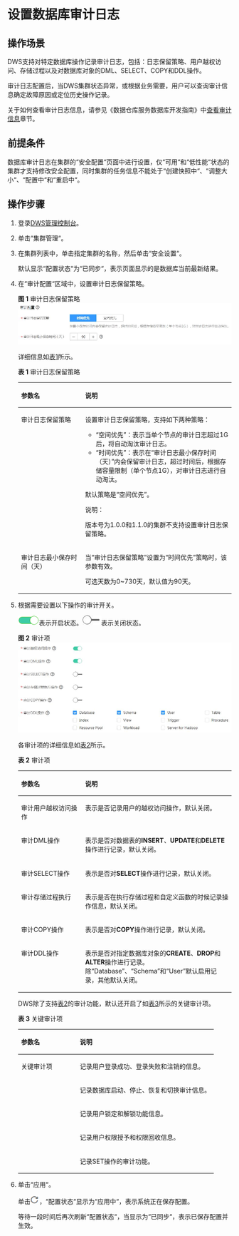 # 设置数据库审计日志<a name="dws_01_0075"></a>

## 操作场景<a name="section43782126162722"></a>

DWS支持对特定数据库操作记录审计日志，包括：日志保留策略、用户越权访问、存储过程以及对数据库对象的DML、SELECT、COPY和DDL操作。

审计日志配置后，当DWS集群状态异常，或根据业务需要，用户可以查询审计信息确定故障原因或定位历史操作记录。

关于如何查看审计日志信息，请参见《数据仓库服务数据库开发指南》中[查看审计信息](https://support.huaweicloud.com/devg-dws/query_audit_Info_0001.html)章节。

## 前提条件<a name="section6488541984957"></a>

数据库审计日志在集群的“安全配置“页面中进行设置，仅“可用“和“低性能“状态的集群才支持修改安全配置，同时集群的任务信息不能处于“创建快照中“、“调整大小“、“配置中“和“重启中“。

## 操作步骤<a name="section37372909114419"></a>

1.  登录[DWS管理控制台](https://console.huaweicloud.com/dws)。
2.  单击“集群管理“。
3.  在集群列表中，单击指定集群的名称，然后单击“安全设置“。

    默认显示“配置状态“为“已同步“，表示页面显示的是数据库当前最新结果。

4.  在“审计配置“区域中，设置审计日志保留策略。

    **图 1**  审计日志保留策略<a name="fig19765889114628"></a>  
    ![](figures/审计日志保留策略.jpg "审计日志保留策略")

    详细信息如[表1](#table6661375615299)所示。

    **表 1**  审计日志保留策略

    <a name="table6661375615299"></a>
    <table><thead align="left"><tr id="row1350660815299"><th class="cellrowborder" valign="top" width="30%" id="mcps1.2.3.1.1"><p id="p2029345315299"><a name="p2029345315299"></a><a name="p2029345315299"></a>参数名</p>
    </th>
    <th class="cellrowborder" valign="top" width="70%" id="mcps1.2.3.1.2"><p id="p3315697815299"><a name="p3315697815299"></a><a name="p3315697815299"></a>说明</p>
    </th>
    </tr>
    </thead>
    <tbody><tr id="row136071215299"><td class="cellrowborder" valign="top" width="30%" headers="mcps1.2.3.1.1 "><p id="p4310885415299"><a name="p4310885415299"></a><a name="p4310885415299"></a>审计日志保留策略</p>
    </td>
    <td class="cellrowborder" valign="top" width="70%" headers="mcps1.2.3.1.2 "><p id="p215632515299"><a name="p215632515299"></a><a name="p215632515299"></a>设置审计日志保留策略，支持如下两种策略：</p>
    <a name="ul1940693315299"></a><a name="ul1940693315299"></a><ul id="ul1940693315299"><li><span class="parmvalue" id="parmvalue2845770315299"><a name="parmvalue2845770315299"></a><a name="parmvalue2845770315299"></a>“空间优先”</span>：表示当单个节点的审计日志超过1G后，将自动淘汰审计日志。</li><li><span class="parmvalue" id="parmvalue2337262215299"><a name="parmvalue2337262215299"></a><a name="parmvalue2337262215299"></a>“时间优先”</span>：表示在<span class="parmname" id="parmname902701315299"><a name="parmname902701315299"></a><a name="parmname902701315299"></a>“审计日志最小保存时间（天）”</span>内会保留审计日志，超过时间后，根据存储容量限制（单个节点1G），对审计日志进行自动淘汰。</li></ul>
    <p id="p1413425815299"><a name="p1413425815299"></a><a name="p1413425815299"></a>默认策略是<span class="parmvalue" id="parmvalue6009946215299"><a name="parmvalue6009946215299"></a><a name="parmvalue6009946215299"></a>“空间优先”</span>。</p>
    <div class="note" id="note402425015299"><a name="note402425015299"></a><a name="note402425015299"></a><span class="notetitle"> 说明： </span><div class="notebody"><p id="p3621825515299"><a name="p3621825515299"></a><a name="p3621825515299"></a>版本号为1.0.0和1.1.0的集群不支持设置审计日志保留策略。</p>
    </div></div>
    </td>
    </tr>
    <tr id="row5752884715299"><td class="cellrowborder" valign="top" width="30%" headers="mcps1.2.3.1.1 "><p id="p2932501615299"><a name="p2932501615299"></a><a name="p2932501615299"></a>审计日志最小保存时间（天）</p>
    </td>
    <td class="cellrowborder" valign="top" width="70%" headers="mcps1.2.3.1.2 "><p id="p2651609415299"><a name="p2651609415299"></a><a name="p2651609415299"></a>当<span class="parmname" id="parmname3731825515299"><a name="parmname3731825515299"></a><a name="parmname3731825515299"></a>“审计日志保留策略”</span>设置为<span class="parmvalue" id="parmvalue31997615299"><a name="parmvalue31997615299"></a><a name="parmvalue31997615299"></a>“时间优先”</span>策略时，该参数有效。</p>
    <p id="p986111245371"><a name="p986111245371"></a><a name="p986111245371"></a>可选天数为0~730天，默认值为90天。</p>
    </td>
    </tr>
    </tbody>
    </table>

5.  根据需要设置以下操作的审计开关。

    ![](figures/icon_dws_on.png)表示开启状态。![](figures/icon_dws_off.jpg)表示关闭状态。

    **图 2**  审计项<a name="fig4720550211500"></a>  
    ![](figures/审计项.jpg "审计项")

    各审计项的详细信息如[表2](#table48954270153356)所示。

    **表 2**  审计项

    <a name="table48954270153356"></a>
    <table><thead align="left"><tr id="row11786533153356"><th class="cellrowborder" valign="top" width="30%" id="mcps1.2.3.1.1"><p id="p15185148153356"><a name="p15185148153356"></a><a name="p15185148153356"></a>参数名</p>
    </th>
    <th class="cellrowborder" valign="top" width="70%" id="mcps1.2.3.1.2"><p id="p22037438153356"><a name="p22037438153356"></a><a name="p22037438153356"></a>说明</p>
    </th>
    </tr>
    </thead>
    <tbody><tr id="row40202069153356"><td class="cellrowborder" valign="top" width="30%" headers="mcps1.2.3.1.1 "><p id="p35142185153356"><a name="p35142185153356"></a><a name="p35142185153356"></a>审计用户越权访问操作</p>
    </td>
    <td class="cellrowborder" valign="top" width="70%" headers="mcps1.2.3.1.2 "><p id="p27944737153356"><a name="p27944737153356"></a><a name="p27944737153356"></a>表示是否记录用户的越权访问操作，默认关闭。</p>
    </td>
    </tr>
    <tr id="row48931238153356"><td class="cellrowborder" valign="top" width="30%" headers="mcps1.2.3.1.1 "><p id="p4007327153356"><a name="p4007327153356"></a><a name="p4007327153356"></a>审计DML操作</p>
    </td>
    <td class="cellrowborder" valign="top" width="70%" headers="mcps1.2.3.1.2 "><p id="p56158069153356"><a name="p56158069153356"></a><a name="p56158069153356"></a>表示是否对数据表的<strong id="b35660574153356"><a name="b35660574153356"></a><a name="b35660574153356"></a>INSERT</strong>、<strong id="b52509711153356"><a name="b52509711153356"></a><a name="b52509711153356"></a>UPDATE</strong>和<strong id="b2825353153356"><a name="b2825353153356"></a><a name="b2825353153356"></a>DELETE</strong>操作进行记录，默认关闭。</p>
    </td>
    </tr>
    <tr id="row15098169153356"><td class="cellrowborder" valign="top" width="30%" headers="mcps1.2.3.1.1 "><p id="p14992206153356"><a name="p14992206153356"></a><a name="p14992206153356"></a>审计SELECT操作</p>
    </td>
    <td class="cellrowborder" valign="top" width="70%" headers="mcps1.2.3.1.2 "><p id="p6409196153356"><a name="p6409196153356"></a><a name="p6409196153356"></a>表示是否对<strong id="b57682765153356"><a name="b57682765153356"></a><a name="b57682765153356"></a>SELECT</strong>操作进行记录，默认关闭。</p>
    </td>
    </tr>
    <tr id="row41792394153356"><td class="cellrowborder" valign="top" width="30%" headers="mcps1.2.3.1.1 "><p id="p29740772153356"><a name="p29740772153356"></a><a name="p29740772153356"></a>审计存储过程执行</p>
    </td>
    <td class="cellrowborder" valign="top" width="70%" headers="mcps1.2.3.1.2 "><p id="p60192322153356"><a name="p60192322153356"></a><a name="p60192322153356"></a>表示是否在执行存储过程和自定义函数的时候记录操作信息，默认关闭。</p>
    </td>
    </tr>
    <tr id="row43739917153356"><td class="cellrowborder" valign="top" width="30%" headers="mcps1.2.3.1.1 "><p id="p53272364153356"><a name="p53272364153356"></a><a name="p53272364153356"></a>审计COPY操作</p>
    </td>
    <td class="cellrowborder" valign="top" width="70%" headers="mcps1.2.3.1.2 "><p id="p20094216153356"><a name="p20094216153356"></a><a name="p20094216153356"></a>表示是否对<strong id="b46630216153356"><a name="b46630216153356"></a><a name="b46630216153356"></a>COPY</strong>操作进行记录，默认关闭。</p>
    </td>
    </tr>
    <tr id="row18951113153356"><td class="cellrowborder" valign="top" width="30%" headers="mcps1.2.3.1.1 "><p id="p58645179153356"><a name="p58645179153356"></a><a name="p58645179153356"></a>审计DDL操作</p>
    </td>
    <td class="cellrowborder" valign="top" width="70%" headers="mcps1.2.3.1.2 "><p id="p52639045153356"><a name="p52639045153356"></a><a name="p52639045153356"></a>表示是否对指定数据库对象的<strong id="b3989363153356"><a name="b3989363153356"></a><a name="b3989363153356"></a>CREATE</strong>、<strong id="b35904272153356"><a name="b35904272153356"></a><a name="b35904272153356"></a>DROP</strong>和<strong id="b54702997153356"><a name="b54702997153356"></a><a name="b54702997153356"></a>ALTER</strong>操作进行记录。除<span class="parmname" id="parmname22564932153356"><a name="parmname22564932153356"></a><a name="parmname22564932153356"></a>“Database”</span>、<span class="parmname" id="parmname1757796153356"><a name="parmname1757796153356"></a><a name="parmname1757796153356"></a>“Schema”</span>和<span class="parmname" id="parmname15820167153356"><a name="parmname15820167153356"></a><a name="parmname15820167153356"></a>“User”</span>默认启用记录，其他默认关闭。</p>
    </td>
    </tr>
    </tbody>
    </table>

    DWS除了支持[表2](#table48954270153356)的审计功能，默认还开启了如[表3](#table24262392153654)所示的关键审计项。

    **表 3**  关键审计项

    <a name="table24262392153654"></a>
    <table><thead align="left"><tr id="row1697543153654"><th class="cellrowborder" valign="top" width="30%" id="mcps1.2.3.1.1"><p id="p3283271153654"><a name="p3283271153654"></a><a name="p3283271153654"></a>参数名</p>
    </th>
    <th class="cellrowborder" valign="top" width="70%" id="mcps1.2.3.1.2"><p id="p64618408153654"><a name="p64618408153654"></a><a name="p64618408153654"></a>说明</p>
    </th>
    </tr>
    </thead>
    <tbody><tr id="row66708561153654"><td class="cellrowborder" rowspan="5" valign="top" width="30%" headers="mcps1.2.3.1.1 "><p id="p34684395153654"><a name="p34684395153654"></a><a name="p34684395153654"></a>关键审计项</p>
    </td>
    <td class="cellrowborder" valign="top" width="70%" headers="mcps1.2.3.1.2 "><p id="p51991696153654"><a name="p51991696153654"></a><a name="p51991696153654"></a>记录用户登录成功、登录失败和注销的信息。</p>
    </td>
    </tr>
    <tr id="row65272081153654"><td class="cellrowborder" valign="top" headers="mcps1.2.3.1.1 "><p id="p52547180153654"><a name="p52547180153654"></a><a name="p52547180153654"></a>记录数据库启动、停止、恢复和切换审计信息。</p>
    </td>
    </tr>
    <tr id="row3162576153654"><td class="cellrowborder" valign="top" headers="mcps1.2.3.1.1 "><p id="p54842140153654"><a name="p54842140153654"></a><a name="p54842140153654"></a>记录用户锁定和解锁功能信息。</p>
    </td>
    </tr>
    <tr id="row23817212153654"><td class="cellrowborder" valign="top" headers="mcps1.2.3.1.1 "><p id="p50146049153654"><a name="p50146049153654"></a><a name="p50146049153654"></a>记录用户权限授予和权限回收信息。</p>
    </td>
    </tr>
    <tr id="row48661263153654"><td class="cellrowborder" valign="top" headers="mcps1.2.3.1.1 "><p id="p49248264153654"><a name="p49248264153654"></a><a name="p49248264153654"></a>记录SET操作的审计功能。</p>
    </td>
    </tr>
    </tbody>
    </table>

6.  单击“应用“。

    单击![](figures/zh-cn_image_0162189862.png)，“配置状态“显示为“应用中“，表示系统正在保存配置。

    等待一段时间后再次刷新“配置状态“，当显示为“已同步“，表示已保存配置并生效。



